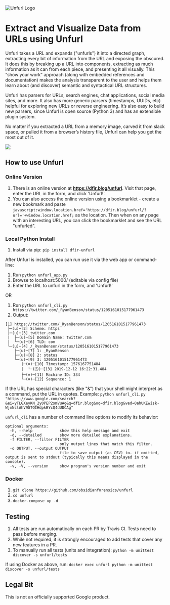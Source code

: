 <picture>
  <source srcset="/unfurl/static/unfurl_dark.png" media="(prefers-color-scheme: dark)">
  <img src="/unfurl/static/unfurl.png" alt="Unfurl Logo">
</picture>

# Extract and Visualize Data from URLs using Unfurl
Unfurl takes a URL and expands ("unfurls") it into a directed graph, extracting every bit of information from the URL and 
exposing the obscured. It does this by breaking up a URL into components, extracting as much information as it can from 
each piece, and presenting it all visually. This “show your work” approach (along with embedded references and documentation) 
makes the analysis transparent to the user and helps them learn about (and discover) semantic and syntactical URL structures.

Unfurl has parsers for URLs, search engines, chat applications, social media sites, and more. It also has more generic parsers 
(timestamps, UUIDs, etc) helpful for exploring new URLs or reverse engineering. It’s also easy to build new parsers, since 
Unfurl is open source (Python 3) and has an extensible plugin system.

No matter if you extracted a URL from a memory image, carved it from slack space, or pulled it from a browser’s history file, 
Unfurl can help you get the most out of it.

<img src="docs/unfurl-demo.gif"/>

## How to use Unfurl

### Online Version

1. There is an online version at **https://dfir.blog/unfurl**. Visit that page, enter the URL in the form, and 
click 'Unfurl!'. 
2. You can also access the online version using a bookmarklet - create a new bookmark and paste 
`javascript:window.location.href='https://dfir.blog/unfurl/?url='+window.location.href;` as the location. Then when on any
page with an interesting URL, you can click the bookmarklet and see the URL "unfurled".

### Local Python Install

1. Install via pip: `pip install dfir-unfurl`

After Unfurl is installed, you can run use it via the web app or command-line:

1. Run `python unfurl_app.py`
1. Browse to localhost:5000/ (editable via config file)
1. Enter the URL to unfurl in the form, and 'Unfurl!'

OR

1. Run `python unfurl_cli.py https://twitter.com/_RyanBenson/status/1205161015177961473`
1. Output: 
```
[1] https://twitter.com/_RyanBenson/status/1205161015177961473
 ├─(u)─[2] Scheme: https
 ├─(u)─[3] twitter.com
 |  ├─(u)─[5] Domain Name: twitter.com
 |  └─(u)─[6] TLD: com
 └─(u)─[4] /_RyanBenson/status/1205161015177961473
    ├─(u)─[7] 1: _RyanBenson
    ├─(u)─[8] 2: status
    └─(u)─[9] 3: 1205161015177961473
       ├─(❄)─[10] Timestamp: 1576167751484
       |  └─(🕓)─[13] 2019-12-12 16:22:31.484
       ├─(❄)─[11] Machine ID: 334
       └─(❄)─[12] Sequence: 1 
```

If the URL has special characters (like "&") that your shell might interpret as a command, put the URL in quotes. 
Example: `python unfurl_cli.py "https://www.google.com/search?&ei=yTLGXeyKN_2y0PEP2smVuAg&q=dfir.blog&oq=dfir.blog&ved=0ahUKEwisk-WjmNzlAhV9GTQIHdpkBYcQ4dUDCAg"`

`unfurl_cli` has a number of command line options to modify its behavior:
```
optional arguments:
  -h, --help            show this help message and exit
  -d, --detailed        show more detailed explanations.
  -f FILTER, --filter FILTER
                        only output lines that match this filter.
  -o OUTPUT, --output OUTPUT
                        file to save output (as CSV) to. if omitted, output is sent to stdout (typically this means displayed in the console).
  -v, -V, --version     show program's version number and exit
```

### Docker 

1. `git clone https://github.com/obsidianforensics/unfurl`
1. `cd unfurl`
1. `docker-compose up -d`

## Testing 

1. All tests are run automatically on each PR by Travis CI. Tests need to pass before merging. 
1. While not required, it is strongly encouraged to add tests that cover any new features in a PR. 
1. To manually run all tests (units and integration): ``python -m unittest discover -s unfurl/tests``

If using Docker as above, run: 
``docker exec unfurl python -m unittest discover -s unfurl/tests``

## Legal Bit
This is not an officially supported Google product.
